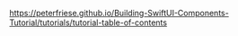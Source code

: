 https://peterfriese.github.io/Building-SwiftUI-Components-Tutorial/tutorials/tutorial-table-of-contents
